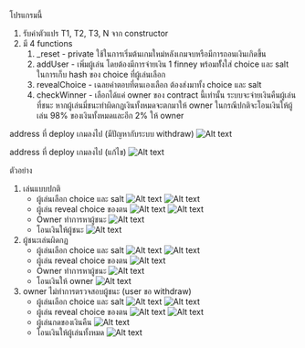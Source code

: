 โปรแกรมนี้

1. รับค่าตัวแปร T1, T2, T3, N จาก constructor
2. มี 4 functions
    1. _reset - private ใช้ในการเริ่มต้นเกมใหม่หลังเกมจบหรือมีการถอนเงินเกิดขึ้น
    2. addUser - เพิ่มผู้เล่น โดยต้องมีการจ่ายเงิน 1 finney พร้อมทั้ังใส่ choice และ salt ในการเก็บ hash ของ choice ที่ผู้เล่นเลือก
    3. revealChoice - เฉลยคำตอบที่ตนเองเลือก ต้องส่งมาทั้ง choice และ salt
    4. checkWinner - เลือกได้แค่ owner ของ contract นี้เท่านั้น ระบบจะจ่ายเงินคืนผู้เล่นที่ชนะ หากผู้เล่นมี่ชนะทำผิดกฏเงินทั้งหมดจะตกมาให้ owner ในกรณีปกติจะโอนเงินให้ผู้เล่น 98% ของเงินทั้งหมดและอีก 2% ให้ owner

address ที่ deploy เกมลงไป (มีปัญหากับระบบ withdraw)
![Alt text](./picture/00.png?raw=true "addr 1")

address ที่ deploy เกมลงไป (แก้ไข)
![Alt text](./picture/01.png?raw=true "addr 2")

ตัวอย่าง
1. เล่นแบบปกติ
    - ผู้เล่นเลือก choice และ salt
        ![Alt text](./picture/10.png?raw=true "P1")
        ![Alt text](./picture/11.png?raw=true "P2")
    - ผู้เล่น reveal choice ของตน
        ![Alt text](./picture/12.png?raw=true "P1")
        ![Alt text](./picture/13.png?raw=true "P2")
    - Owner ทำการหาผู้ชนะ
        ![Alt text](./picture/14.png?raw=true "Check")
    - โอนเงินให้ผู้ชนะ
        ![Alt text](./picture/15.png?raw=true "Winner")
2. ผู้ชนะเล่นผิดกฏ
    - ผู้เล่นเลือก choice และ salt
        ![Alt text](./picture/20.png?raw=true "P1")
        ![Alt text](./picture/21.png?raw=true "P2")
    - ผู้เล่น reveal choice ของตน
        ![Alt text](./picture/22.png?raw=true "P2")
    - Owner ทำการหาผู้ชนะ
        ![Alt text](./picture/23.png?raw=true "Check")
    - โอนเงินให้ owner
        ![Alt text](./picture/24.png?raw=true "Winner")
3. owner ไม่ทำการตรวจสอบผู้ชนะ (user ขอ withdraw)
    - ผู้เล่นเลือก choice และ salt
        ![Alt text](./picture/30.png?raw=true "P1")
        ![Alt text](./picture/31.png?raw=true "P2")
    - ผู้เล่น reveal choice ของตน
        ![Alt text](./picture/32.png?raw=true "P1")
        ![Alt text](./picture/33.png?raw=true "P2")
    - ผู้เล่นกดของเงินคืน
        ![Alt text](./picture/34.png?raw=true "Check")
    - โอนเงินให้ผู้เล่นทั้งหมด
        ![Alt text](./picture/35.png?raw=true "Winner")